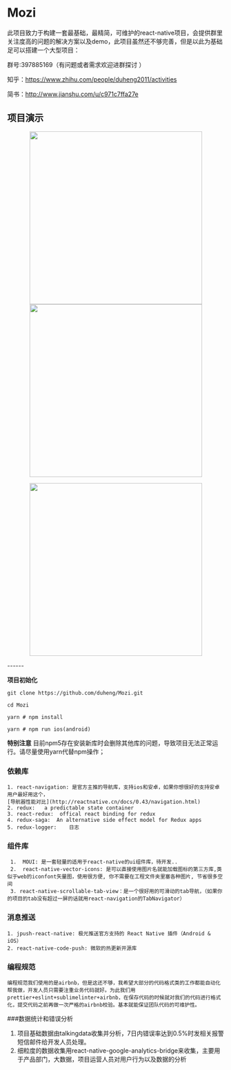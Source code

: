 # Mozi
此项目致力于构建一套最基础，最精简，可维护的react-native项目，会提供群里关注度高的问题的解决方案以及demo，此项目虽然还不够完善，但是以此为基础足可以搭建一个大型项目：


群号:397885169（有问题或者需求欢迎进群探讨 ）

知乎：https://www.zhihu.com/people/duheng2011/activities

简书：http://www.jianshu.com/u/c971c7ffa27e

**项目演示**
------
<p align="center">
<img height="400" src="http://upload-images.jianshu.io/upload_images/7004772-b1e7fc39d9a25bea.gif?imageMogr2/auto-orient/strip" />
<img height="400" src="http://owk8z0e2s.bkt.clouddn.com/slslist.gif" />

</p>
<p align="center">
<img height="400" src="http://owk8z0e2s.bkt.clouddn.com/HeaderImageScrollView.gif" />


</p>
------

**项目初始化**


```
git clone https://github.com/duheng/Mozi.git

cd Mozi

yarn # npm install

yarn # npm run ios(android)

```


**特别注意**   目前npm5存在安装新库时会删除其他库的问题，导致项目无法正常运行。请尽量使用yarn代替npm操作；

### 依赖库

    1. react-navigation: 是官方主推的导航库，支持ios和安卓，如果你想很好的支持安卓用户最好用这个，
    [导航器性能对比](http://reactnative.cn/docs/0.43/navigation.html)
    2. redux:   a predictable state container
    3. react-redux:  offical react binding for redux
    4. redux-saga:  An alternative side effect model for Redux apps
    5. redux-logger:    日志





### 组件库
     1.  MOUI: 是一套轻量的适用于react-native的ui组件库，待开发..
     2.  react-native-vector-icons: 是可以直接使用图片名就能加载图标的第三方库,类似于web的iconfont矢量图，使用很方便, 你不需要在工程文件夹里塞各种图片, 节省很多空间
     3. react-native-scrollable-tab-view：是一个很好用的可滑动的tab导航，（如果你的项目的tab没有超过一屏的话就用react-navigation的TabNavigator）

### 消息推送
    1. jpush-react-native: 极光推送官方支持的 React Native 插件（Android & iOS）
    2. react-native-code-push: 微软的热更新开源库

### 编程规范
    编程规范我们使用的是airbnb，但是这还不够，我希望大部分的代码格式类的工作都能自动化帮我做，开发人员只需要注重业务代码就好。为此我们用prettier+eslint+sublimelinter+airbnb，在保存代码的时候就对我们的代码进行格式化，提交代码之前再做一次严格的airbnb校验。基本就能保证团队代码的可维护性。

###数据统计和错误分析
  1. 项目基础数据由talkingdata收集并分析，7日内错误率达到0.5%时发相关报警短信邮件给开发人员处理。
  2. 细粒度的数据收集用react-native-google-analytics-bridge来收集，主要用于产品部门，大数据，项目运营人员对用户行为以及数据的分析

